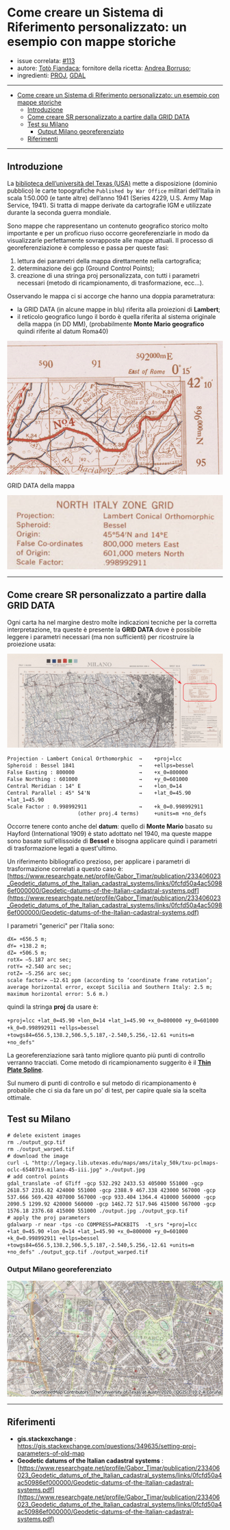 # Come creare un Sistema di Riferimento personalizzato: un esempio con mappe storiche

- issue correlata: [#113](https://github.com/opendatasicilia/tansignari/issues/113)
- autore: [Totò Fiandaca](https://twitter.com/totofiandaca); fornitore della ricetta: [Andrea Borruso](https://github.com/aborruso); 
- ingredienti: [PROJ](https://proj.org/about.html), [GDAL](https://gdal.org/)
  
---

<!-- TOC -->

- [Come creare un Sistema di Riferimento personalizzato: un esempio con mappe storiche](#come-creare-un-sistema-di-riferimento-personalizzato-un-esempio-con-mappe-storiche)
  - [Introduzione](#introduzione)
  - [Come creare SR personalizzato a partire dalla GRID DATA](#come-creare-sr-personalizzato-a-partire-dalla-grid-data)
  - [Test su Milano](#test-su-milano)
    - [Output Milano georeferenziato](#output-milano-georeferenziato)
  - [Riferimenti](#riferimenti)

<!-- /TOC -->

---

## Introduzione

La [biblioteca dell’università del Texas (USA)](https://legacy.lib.utexas.edu/maps/ams/italy_50k/) mette a disposizione (dominio pubblico) le carte topografiche `Published by War Office` militari dell’Italia in scala 1:50.000 (e tante altre) dell’anno 1941 (Series 4229, U.S. Army Map Service, 1941). Si tratta di mappe derivate da cartografie IGM e utilizzate durante la seconda guerra mondiale.

Sono mappe che rappresentano un contenuto geografico storico molto importante e per un proficuo riuso occorre georeferenziarle in modo da visualizzarle perfettamente sovrapposte alle mappe attuali. Il processo di georeferenziazione è complesso e passa per queste fasi:

1. lettura dei parametri della mappa direttamente nella cartografica;
2. determinazione dei gcp (Ground Control Points);
3. creazione di una stringa proj personalizzata, con tutti i parametri necessari (metodo di ricampionamento, di trasformazione, ecc...).

Osservando le mappa ci si accorge che hanno una doppia parametratura:

* la GRID DATA (in alcune mappe in blu) riferita alla proiezioni di **Lambert**;
* il reticolo geografico lungo il bordo è quella riferita al sistema originale della mappa (in DD MM), (probabilmente **Monte Mario geografico** quindi riferite al datum Roma40)

![](./imgs/img_01.png)

GRID DATA della mappa

![](./imgs/img_02.png)

---

## Come creare SR personalizzato a partire dalla GRID DATA

Ogni carta ha nel margine destro molte indicazioni tecniche per la corretta interpretazione, tra queste è presente la **GRID DATA** dove è possibile leggere i parametri necessari (ma non sufficienti) per ricostruire la proiezione usata:

![](./imgs/img_03.png)

```
Projection - Lambert Conical Orthomorphic  →    +proj=lcc
Spheroid : Bessel 1841                     →    +ellps=bessel
False Easting : 800000                     →    +x_0=800000
False Northing : 601000                    →    +y_0=601000
Central Meridian : 14° E                   →    +lon_0=14 
Central Parallel : 45° 54'N                →    +lat_0=45.90 +lat_1=45.90
Scale Factor : 0.998992911                 →    +k_0=0.998992911
                       (other proj.4 terms)     +units=m +no_defs 
```

Occorre tenere conto anche del **datum**: quello di **Monte Mario** basato su Hayford (International 1909) è stato adottato nel 1940, ma queste mappe sono basate sull'ellissoide di **Bessel** e bisogna applicare quindi i parametri di trasformazione legati a quest'ultimo.

Un riferimento bibliografico prezioso, per applicare i parametri di trasformazione correlati a questo caso è: [https://www.researchgate.net/profile/Gabor_Timar/publication/233406023_Geodetic_datums_of_the_Italian_cadastral_systems/links/0fcfd50a4ac50986ef000000/Geodetic-datums-of-the-Italian-cadastral-systems.pdf](https://www.researchgate.net/profile/Gabor_Timar/publication/233406023_Geodetic_datums_of_the_Italian_cadastral_systems/links/0fcfd50a4ac50986ef000000/Geodetic-datums-of-the-Italian-cadastral-systems.pdf)

I parametri "generici" per l'Italia sono:

```
dX= +656.5 m; 
dY= +138.2 m; 
dZ= +506.5 m; 
rotX= –5.187 arc sec; 
rotY= +2.540 arc sec; 
rotZ= –5.256 arc sec; 
scale factor= –12.61 ppm (according to ‘coordinate frame rotation’;
average horizontal error, except Sicilia and Southern Italy: 2.5 m;
maximum horizontal error: 5.6 m.)
```

quindi la stringa **proj** da usare è:

`+proj=lcc +lat_0=45.90 +lon_0=14 +lat_1=45.90 +x_0=800000 +y_0=601000 +k_0=0.998992911 +ellps=bessel +towgs84=656.5,138.2,506.5,5.187,-2.540,5.256,-12.61 +units=m +no_defs"`

La georeferenziazione sarà tanto migliore quanto più punti di controllo verranno tracciati. Come metodo di ricampionamento suggerito è il [**Thin Plate Spline**](https://it.wikipedia.org/wiki/Thin_plate_spline).

Sul numero di punti di controllo e sul metodo di ricampionamento è probabile che ci sia da fare un po' di test, per capire quale sia la scelta ottimale.

## Test su Milano

```
# delete existent images
rm ./output_gcp.tif
rm ./output_warped.tif
# download the image
curl -L "http://legacy.lib.utexas.edu/maps/ams/italy_50k/txu-pclmaps-oclc-6540719-milano-45-iii.jpg" >./output.jpg
# add control points
gdal_translate -of GTiff -gcp 532.292 2433.53 405000 551000 -gcp 2618.57 2316.82 424000 551000 -gcp 2388.9 467.338 423000 567000 -gcp 537.666 569.428 407000 567000 -gcp 933.404 1364.4 410000 560000 -gcp 2090.5 1299.92 420000 560000 -gcp 1462.72 517.946 415000 567000 -gcp 1576.18 2376.68 415000 551000 ./output.jpg ./output_gcp.tif
# apply the proj parameters
gdalwarp -r near -tps -co COMPRESS=PACKBITS  -t_srs "+proj=lcc +lat_0=45.90 +lon_0=14 +lat_1=45.90 +x_0=800000 +y_0=601000 +k_0=0.998992911 +ellps=bessel +towgs84=656.5,138.2,506.5,5.187,-2.540,5.256,-12.61 +units=m +no_defs" ./output_gcp.tif ./output_warped.tif
```

### Output Milano georeferenziato

![](./imgs/img_04.png)

---

## Riferimenti

- **gis.stackexchange** : https://gis.stackexchange.com/questions/349635/setting-proj-parameters-of-old-map
- **Geodetic datums of the Italian cadastral systems** : [https://www.researchgate.net/profile/Gabor_Timar/publication/233406023_Geodetic_datums_of_the_Italian_cadastral_systems/links/0fcfd50a4ac50986ef000000/Geodetic-datums-of-the-Italian-cadastral-systems.pdf](https://www.researchgate.net/profile/Gabor_Timar/publication/233406023_Geodetic_datums_of_the_Italian_cadastral_systems/links/0fcfd50a4ac50986ef000000/Geodetic-datums-of-the-Italian-cadastral-systems.pdf)
